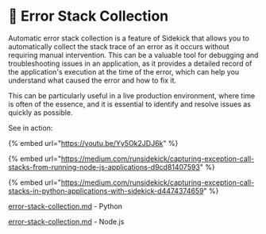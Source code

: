 # 🚨 Error Stack Collection

Automatic error stack collection is a feature of Sidekick that allows you to automatically collect the stack trace of an error as it occurs without requiring manual intervention. This can be a valuable tool for debugging and troubleshooting issues in an application, as it provides a detailed record of the application's execution at the time of the error, which can help you understand what caused the error and how to fix it.

This can be particularly useful in a live production environment, where time is often of the essence, and it is essential to identify and resolve issues as quickly as possible.

See in action:

{% embed url="https://youtu.be/Yy5Ok2JDJ6k" %}



{% embed url="https://medium.com/runsidekick/capturing-exception-call-stacks-from-running-node-js-applications-d9cd81407593" %}

{% embed url="https://medium.com/runsidekick/capturing-exception-call-stacks-in-python-applications-with-sidekick-d4474374659" %}

[error-stack-collection.md](../agents/python/error-stack-collection.md "mention") - Python

[error-stack-collection.md](../agents/node.js/error-stack-collection.md "mention") - Node.js
